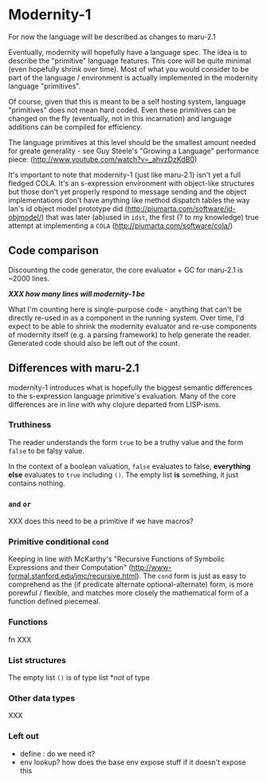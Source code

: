 # Modernity-1

For now the language will be described as changes to maru-2.1

Eventually, modernity will hopefully have a language spec.
The idea is to describe the "primitive" language features. This
core will be quite minimal (even hopefully shrink over time).
Most of what you would consider to be part of the language / environment
is actually implemented in the modernity language "primitives".

Of course, given that this is meant to be a self hosting system, language
"primitives" does not mean hard coded. Even these primitives can be
changed on the fly (eventually, not in this incarnation) and
language additions can be compiled for efficiency.

The language primitives at this level should be the smallest amount
needed for greate generality - see Guy Steele's "Growing a Language"
performance piece: (http://www.youtube.com/watch?v=_ahvzDzKdB0)

It's important to note that modernity-1 (just like maru-2.1)
isn't yet a full fledged COLA. It's an s-expression environment
with object-like structures but those don't yet properly respond to
message sending and the object implementations don't have anything
like method dispatch tables the way Ian's id object model prototype
did (http://piumarta.com/software/id-objmodel/) that was later
(ab)used in `idst`, the first (? to my knowledge) true attempt at
implementing a `COLA` (http://piumarta.com/software/cola/)


## Code comparison

Discounting the code generator, the core evaluator + GC
for maru-2.1 is ~2000 lines.

***XXX how many lines will modernity-1 be***

What I'm counting here is single-purpose code -
anything that can't be directly re-used in as a
component in the running system. Over time,
I'd expect to be able to shrink the modernity evaluator
and re-use components of modernity itself (e.g. a parsing
framework) to help generate the reader. Generated code
should also be left out of the count.


## Differences with maru-2.1

modernity-1 introduces what is hopefully the biggest
semantic differences to the s-expression language primitive's
evaluation. Many of the core differences are in line with
why clojure departed from LISP-isms.


### Truthiness

The reader understands the form `true` to be a truthy value
and the form `false` to be falsy value.

In the context of a boolean valuation, `false` evaluates
to false, **everything else** evaluates to `true` including `()`.
The empty list **is** something, it just contains nothing.


### `and` `or`

XXX does this need to be a primitive if we have macros?


### Primitive conditional `cond`

Keeping in line with McKarthy's "Recursive Functions of Symbolic Expressions and their Computation"
(http://www-formal.stanford.edu/jmc/recursive.html). The `cond` form is
just as easy to comprehend as the (if predicate alternate
optional-alternate) form, is more porewful / flexible, and matches more
closely the mathematical form of a function defined piecemeal.


### Functions

fn XXX


### List structures

The empty list `()` is of type list **not* of type <undefined>


### Other data types

XXX


### Left out

- define : do we need it?
- env lookup? how does the base env expose stuff if it doesn't expose
  this
